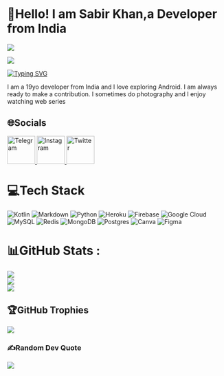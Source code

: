 # 💫Hello! I am Sabir Khan,a Developer from India
![](https://i.pinimg.com/originals/74/fa/be/74fabe0ac2588f7f052170708b5136b8.gif)

[![](https://visitcount.itsvg.in/api?id=DroidMystic&label=Profile%20Views&color=3&icon=5&pretty=false)](https://visitcount.itsvg.in)

[![Typing SVG](https://readme-typing-svg.demolab.com?font=Fira+Code&pause=1000&color=11F7D8&width=435&lines=App+Developer;Tech+Enthusiast;Always+open+to+learning)](https://git.io/typing-svg)

I am a 19yo developer from India and I love exploring Android. I am always ready to make a contribution. I sometimes do photography and I enjoy watching web series
## 🌐Socials
<a href="https://t.me/DroidMystic">
  <img src="https://github.com/gauravghongde/social-icons/blob/master/PNG/Color/Telegram.png" alt="Telegram" title="Telegram" width="65" height="65" />
</a>

<a href="https://instagram.com/com.insta.sabir">
  <img src="https://github.com/gauravghongde/social-icons/blob/master/SVG/Color/Instagram.svg" alt="Instagram" title="Instagram" width="65" height="65" />
</a>


<a href="https://www.twitter.com/DroidMystic">
  <img src="https://github.com/gauravghongde/social-icons/blob/master/PNG/Color/Twitter.png" alt="Twitter" title="Twitter" width="65" height="65" />
</a>


# 💻Tech Stack
![Kotlin](https://img.shields.io/badge/kotlin-%230095D5.svg?style=for-the-badge&logo=kotlin&logoColor=white) ![Markdown](https://img.shields.io/badge/markdown-%23000000.svg?style=for-the-badge&logo=markdown&logoColor=white) ![Python](https://img.shields.io/badge/python-3670A0?style=for-the-badge&logo=python&logoColor=ffdd54) ![Heroku](https://img.shields.io/badge/heroku-%23430098.svg?style=for-the-badge&logo=heroku&logoColor=white) ![Firebase](https://img.shields.io/badge/firebase-%23039BE5.svg?style=for-the-badge&logo=firebase) ![Google Cloud](https://img.shields.io/badge/Google%20Cloud-%234285F4.svg?style=for-the-badge&logo=google-cloud&logoColor=white) ![MySQL](https://img.shields.io/badge/mysql-%2300f.svg?style=for-the-badge&logo=mysql&logoColor=white) ![Redis](https://img.shields.io/badge/redis-%23DD0031.svg?style=for-the-badge&logo=redis&logoColor=white) ![MongoDB](https://img.shields.io/badge/MongoDB-%234ea94b.svg?style=for-the-badge&logo=mongodb&logoColor=white) ![Postgres](https://img.shields.io/badge/postgres-%23316192.svg?style=for-the-badge&logo=postgresql&logoColor=white) ![Canva](https://img.shields.io/badge/Canva-%2300C4CC.svg?style=for-the-badge&logo=Canva&logoColor=white) 	![Figma](https://img.shields.io/badge/figma-%23F24E1E.svg?style=for-the-badge&logo=figma&logoColor=white)
# 📊GitHub Stats :
![](https://github-readme-stats.vercel.app/api?username=DroidMystic&theme=blue-green&hide_border=false&include_all_commits=true&count_private=false)<br/>
![](https://github-readme-streak-stats.herokuapp.com/?user=DroidMystic&theme=blue-green&hide_border=false)<br/>
![](https://github-readme-stats.vercel.app/api/top-langs/?username=DroidMystic&theme=blue-green&hide_border=false&include_all_commits=true&count_private=false&layout=compact)

## 🏆GitHub Trophies
![](https://github-trophies.vercel.app/?username=DroidMystic&theme=darkhub&no-frame=true&no-bg=false&margin-w=4)

### ✍️Random Dev Quote
![](https://quotes-github-readme.vercel.app/api?type=horizontal&theme=dark)








